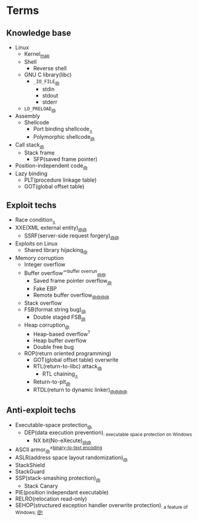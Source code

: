 # Terms


## Knowledge base
  - Linux
    - Kernel<sub>[map](http://www.makelinux.net/kernel_map/)</sub>
    - Shell
      - Reverse shell
    - GNU C library(libc)
      - `_IO_FILE`<sub>[@](http://hacksg.tistory.com/35)</sub>
        - stdin
        - stdout
        - stderr
    - `LD_PRELOAD`<sub>[@](https://rafalcieslak.wordpress.com/2013/04/02/dynamic-linker-tricks-using-ld_preload-to-cheat-inject-features-and-investigate-programs/)</sub>
  - Assembly
    - Shellcode
      - Port binding shellcode<sub>[+](http://pwnbit.kr/34)</sub>
      - Polymorphic shellcode<sub>[@](https://gist.github.com/wlzla000/3b3b23b71d0cd9dd29086929247e3ad5#file-polymorphic_shellcode_meaning-korean-md)</sub>
  - Call stack<sub>[@](https://en.wikipedia.org/wiki/Call_stack)</sub>
    - Stack frame
      - SFP(saved frame pointer)
  - Position-independent code<sub>[@](https://en.wikipedia.org/wiki/Position-independent_code)</sub>
  - Lazy binding
    - PLT(procedure linkage table)
    - GOT(global offset table)

## Exploit techs
  - Race condition<sub>[+](http://pwn3r.tistory.com/entry/Docs-Exploiting-Race-Condition-Vulnerability-with-Unix-Signal)</sub>
  - XXE(XML external entity)<sub>[@](http://hyunmini.tistory.com/66)[@](https://beistlab.files.wordpress.com/2015/01/grayhash_intro_xxe.pdf)</sub>
    - SSRF(server-side request forgery)<sub>[@](http://resources.infosecinstitute.com/the-ssrf-vulnerability/)[@](https://docs.google.com/document/d/1v1TkWZtrhzRLy0bYXBcdLUedXGb9njTNIJXa3u9akHM/edit)</sub>
  - Exploits on Linux
    - Shared library hijacking<sub>[@](http://sosal.tistory.com/125)</sub>
  - Memory corruption
    - Integer overflow
    - Buffer overflow<sup>＝buffer overrun</sup><sub>[@](https://en.wikipedia.org/wiki/Buffer_overflow)[@](http://research.hackerschool.org/Datas/Research_Lecture/overflow.txt)</sub>
      - Saved frame pointer overflow<sub>[@](http://research.hackerschool.org/Datas/Research_Lecture/sfp.txt)</sub>
      - Fake EBP
      - Remote buffer overflow<sub>[@](http://research.hackerschool.org/Datas/Research_Lecture/remote1.txt)[@](http://research.hackerschool.org/Datas/Research_Lecture/remote2.txt)[@](http://www.areanetworking.it/explanation-of-a-remote-buffer-overflow-vulnerability.html)[@](http://www.hackerschool.org/Sub_Html/HS_University/BOF/essential/PDF_Files/19.pdf)</sub>
    - Stack overflow
    - FSB(format string bug)<sub>[@](http://resources.infosecinstitute.com/format-string-bug-exploration)</sub>
      - Double staged FSB<sub>[@](http://pwn3r.tistory.com/attachment/cfile28.uf@2754A34951D4322D2D22A3.pdf)</sub>
    - Heap corruption<sub>[@](http://homes.soic.indiana.edu/yh33/Teaching/I433-2016/lec13-HeapAttacks.pdf)</sub>
      - Heap-based overflow<sup>?</sup>
      - Heap buffer overflow
      - Double free bug
    - ROP(return oriented programming)
      - GOT(global offset table) overwrite
      - RTL(return-to-libc) attack<sub>[@](https://en.wikipedia.org/wiki/Return-to-libc_attack)</sub>
        - RTL chaining<sub>[+](http://pwn3r.tistory.com/entry/Docs-Linux-Binary-Exploitation-without-PPR-based-Callchaining)</sub>
      - Return-to-plt<sub>[@](https://en.wikipedia.org/wiki/Return-to-libc_attack)</sub>
      - RTDL(return to dynamic linker)<sub>[@](http://www.slideserve.com/avel/return-to-dynamic-linker)[@](http://blackcon.tistory.com/attachment/cfile3.uf@25402048547742A0239402.pdf)[@](http://gooverto.tistory.com/attachment/cfile28.uf@21305D3B52FD21730AF17D.pdf)[@](http://gooverto.tistory.com/entry/Return-To-DL-Exploitation)</sub>

## Anti-exploit techs
  - Executable-space protection<sub>[@](https://en.wikipedia.org/wiki/Executable_space_protection)</sub>
    - DEP(data execution prevention)<sub>: executable space protection on Windows</sub>
      - NX bit(No-eXecute)<sub>[@](http://s2kiess.blog.me/220027464834)[@](https://en.wikipedia.org/wiki/NX_bit)</sub>
  - ASCII armor<sub>[@](http://s2kiess.blog.me/220028141641)</sub><sup>≠[binary-to-text encoding](https://en.wikipedia.org/wiki/Binary-to-text_encoding)</sup>
  - ASLR(address space layout randomization)<sub>[@](https://en.wikipedia.org/wiki/Address_space_layout_randomization)</sub>
  - StackShield
  - StackGuard
  - SSP(stack-smashing protection)<sub>[@](https://en.wikipedia.org/wiki/Buffer_overflow_protection#GNU_Compiler_Collection_.28GCC.29)</sub>
    - Stack Canary
  - PIE(position independant executable)
  - RELRO(relocation read-only)
  - SEHOP(structured exception handler overwrite protection)<sub>: a feature of Windows; [@](https://support.microsoft.com/ko-kr/help/956607/how-to-enable-structured-exception-handling-overwrite-protection-sehop-in-windows-operating-systems)[!](https://support.microsoft.com/ko-kr/help/956607/how-to-enable-structured-exception-handling-overwrite-protection-sehop-in-windows-operating-systems)</sub>
